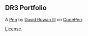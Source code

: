 DR3 Portfolio
-------------


A [Pen](http://codepen.io/dr3webdev/pen/bgyRLM) by [David Rowan III](http://codepen.io/dr3webdev) on [CodePen](http://codepen.io/).

[License](http://codepen.io/dr3webdev/pen/bgyRLM/license).